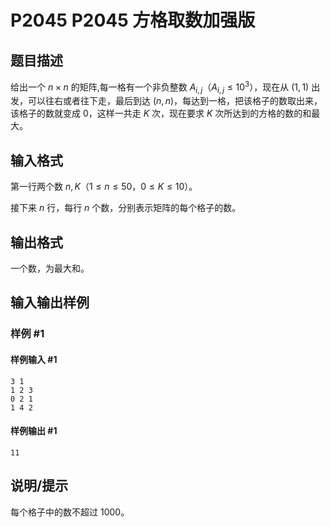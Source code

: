 # P2045 P2045 方格取数加强版

## 题目描述

给出一个 $n\times n$ 的矩阵,每一格有一个非负整数 $A_{i,j}$（$A_{i,j} \le 10^3$），现在从 $(1,1)$ 出发，可以往右或者往下走，最后到达 $(n,n)$，每达到一格，把该格子的数取出来，该格子的数就变成 $0$，这样一共走 $K$ 次，现在要求 $K$ 次所达到的方格的数的和最大。

## 输入格式

第一行两个数 $n,K$（$1 \le n \le 50$，$0 \le K \le 10$）。

接下来 $n$ 行，每行 $n$ 个数，分别表示矩阵的每个格子的数。

## 输出格式

一个数，为最大和。


## 输入输出样例

### 样例 #1

#### 样例输入 #1

```
3 1
1 2 3
0 2 1
1 4 2
```

#### 样例输出 #1

```
11
```

## 说明/提示

每个格子中的数不超过 $1000$。
